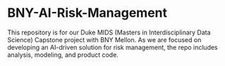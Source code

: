 # BNY-AI-Risk-Management
This repository is for our Duke MIDS (Masters in Interdisciplinary Data Science) Capstone project with BNY Mellon. As we are focused on developing an AI-driven solution for risk management, the repo includes analysis, modeling, and product code.
